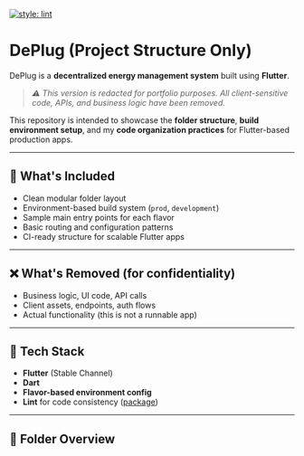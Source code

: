 [![style: lint](https://img.shields.io/badge/style-lint-4BC0F5.svg)](https://pub.dev/packages/lint)

# DePlug (Project Structure Only)

DePlug is a **decentralized energy management system** built using **Flutter**.  
> _⚠️ This version is redacted for portfolio purposes. All client-sensitive code, APIs, and business logic have been removed._

This repository is intended to showcase the **folder structure**, **build environment setup**, and my **code organization practices** for Flutter-based production apps.

---

## 🚧 What's Included

- Clean modular folder layout
- Environment-based build system (`prod`, `development`)
- Sample main entry points for each flavor
- Basic routing and configuration patterns
- CI-ready structure for scalable Flutter apps

---

## ❌ What's Removed (for confidentiality)

- Business logic, UI code, API calls
- Client assets, endpoints, auth flows
- Actual functionality (this is not a runnable app)

---

## 🚀 Tech Stack

- **Flutter** (Stable Channel)
- **Dart**
- **Flavor-based environment config**
- **Lint** for code consistency ([package](https://pub.dev/packages/lint))

---

## 📂 Folder Overview

